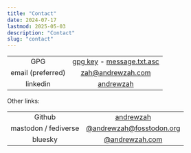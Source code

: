 ```yaml
---
title: "Contact"
date: 2024-07-17
lastmod: 2025-05-03
description: "Contact"
slug: "contact"
---
```


| | |
| :---: | :---: |
|GPG|[gpg key](/D87BD9DCF11BACD6CDB40CB213732FB13E61E0BE.pubkey) - [message.txt.asc](/message.txt.asc)|
|email (preferred) | [zah@andrewzah.com](mailto:zah@andrewzah.com) |
|linkedin|[andrewzah](https://www.linkedin.com/in/andrewzah/) |

Other links:

| | |
| :---: | :---: |
|Github |[andrewzah](https://github.com/andrewzah) |
|mastodon / fediverse |[@andrewzah@fosstodon.org](https://fosstodon.org/@andrewzah) |
|bluesky|[@andrewzah.com](https://bsky.app/profile/andrewzah.com)|

